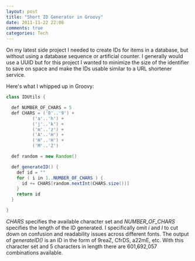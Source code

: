 ```yaml
---
layout: post
title: "Short ID Generator in Groovy"
date: 2011-11-22 22:08
comments: true
categories: Tech
---
```

On my latest side project I needed to create IDs for items in a database, but without using a database sequence or artificial counter. I generally would use a UUID but for this project I wanted to minimize the size of the identifier to save on space and make the IDs usable similar to a URL shortener service.

Here's what I whipped up in Groovy:
``` java 
class IDUtils {

  def NUMBER_OF_CHARS = 5
  def CHARS = ('0'..'9') +
          ('a'..'h') +
          ('j'..'k') +
          ('m'..'z') +
          ('A'..'H') +
          ('H'..'H') +
          ('M'..'Z')

  def random = new Random()

  def generateID() {
    def id = ""
    for ( i in 1..NUMBER_OF_CHARS ) {
      id += CHARS[random.nextInt(CHARS.size())]
    }
    return id
  }

}
```
_CHARS_ specifies the available character set and _NUMBER_OF_CHARS_ specifies the length of the ID generated. I specifically omit _i_ and _l_ to cut down on confusion and readability issues across different fonts. The output of _generateID()_ is an ID in the form of 9reaZ, CfrDS, a22mE, etc. With this character set and 5 characters in length there are 601,692,057 combinations available.
